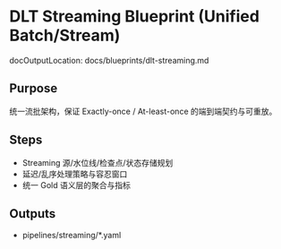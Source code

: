 # DLT Streaming Blueprint (Unified Batch/Stream)

docOutputLocation: docs/blueprints/dlt-streaming.md

## Purpose

统一流批架构，保证 Exactly-once / At-least-once 的端到端契约与可重放。

## Steps

- Streaming 源/水位线/检查点/状态存储规划
- 延迟/乱序处理策略与容忍窗口
- 统一 Gold 语义层的聚合与指标

## Outputs

- pipelines/streaming/\*.yaml
